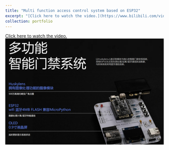 ```yaml
---
title: "Multi function access control system based on ESP32"
excerpt: "[Click here to watch the video.](https://www.bilibili.com/video/BV1fY41187Cx/?spm_id_from=333.999.0.0) <br/><img src='/images/ESP32_system.png'>"
collection: portfolio
---
```


[Click here to watch the video.](https://www.bilibili.com/video/BV1fY41187Cx/?spm_id_from=333.999.0.0) <br/><img src='/images/ESP32_system.png'>

